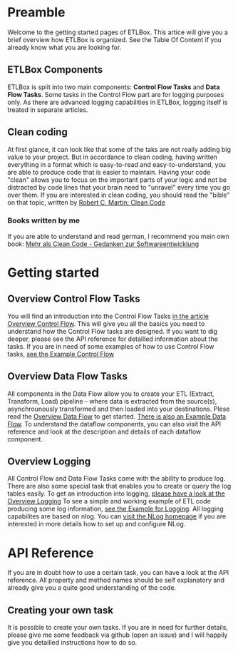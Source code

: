 # Preamble

Welcome to the getting started pages of ETLBox. This artice will give you a brief overview how ETLBox is organized. 
See the Table Of Content if you already know what you are looking for. 

## ETLBox Components

ETLBox is split into two main components: **Control Flow Tasks** and **Data Flow Tasks**. Some tasks in the Control Flow part are for logging purposes only.
As there are advanced logging capabilities in ETLBox, logging itself is treated in separate articles.

## Clean coding

At first glance, it can look like that some of the taks are not really adding big value to your project. But in accordance to clean coding, 
having written everything in a format which is easy-to-read and easy-to-understand, you are able to produce code that is easier to maintain. Having your code "clean" 
allows you to focus on the important parts of your logic and not be distracted by code lines that your brain need to "unravel" every time you go over them.
If you are interested in clean coding, you should read the "bible" on that topic, written by 
[Robert C. Martin: Clean Code](http://www.amazon.de/gp/product/0132350882/ref=as_li_tl?ie=UTF8&camp=1638&creative=6742&creativeASIN=0132350882&linkCode=as2&tag=andreaslennar-21&linkId=CAKVL4PO6YCRW53L)

### Books written by me

If you are able to understand and read german, I recommend you mein own book: 
[Mehr als Clean Code - Gedanken zur Softwareentwicklung](http://www.amazon.de/gp/product/3735736513/ref=as_li_tl?ie=UTF8&camp=1638&creative=6742&creativeASIN=3735736513&linkCode=as2&tag=andreaslennar-21&linkId=D6HR6S6YAQ65Q3S6)

# Getting started

## Overview Control Flow Tasks

You will find an introduction into the Control Flow Tasks [in the article Overview Control Flow](overview_controlflow.md).
This will give you all the basics you need to understand how the Control Flow tasks are designed.
If you want to dig deeper, please see the API reference for detailled information about the tasks. 
If you are in need of some examples of how to use Control Flow tasks, [see the Example Control Flow](example_controlflow.md)

## Overview Data Flow Tasks

All components in the Data Flow allow you to create your ETL (Extract, Transform, Load) pipeline - 
where data is extracted from the source(s), asynchrounously transformed and then loaded into your destinations.
Plese read the [Overview Data Flow](overview_dataflow.md) to get started. [There is also an Example Data Flow](example_dataflow.md).
To understand the dataflow components, you can also visit the API reference and look at the description and details of each dataflow component.

## Overview Logging 

All Control Flow and Data Flow Tasks come with the ability to produce log. 
There are also some special task that enables you to create or query the log tables easily. 
To get an introduction into logging, [please have a look at the Overview Logging](overview_logging.md)
To see a simple and working example of ETL code producing some log information, [see the Example for Logging](example_logging.md).
All logging capabilites are based on nlog. You can [visit the NLog homepage](https://nlog-project.org) if you are interested in more details how to set up and configure NLog.

# API Reference

If you are in doubt how to use a certain task, you can have a look at the API reference. All property and method names should be self explanatory and 
already give you a quite good understanding of the code.

## Creating your own task

It is possible to create your own tasks. If you are in need for further details, please give me some feedback via github (open an issue) and 
I will happily give you detailled instructions how to do so. 









